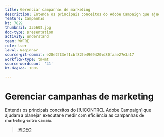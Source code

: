```yaml
---
title: Gerenciar campanhas de marketing
description: Entenda os principais conceitos do Adobe Campaign que ajudam a planejar, executar e medir com eficiência as campanhas de marketing entre canais.
feature: Campanhas
kt: 7829
thumbnail: 335608.jpg
doc-type: presentation
activity: understand
team: WWFRE
role: User
level: Beginner
source-git-commit: e28e2f83ef1cbf82fe4969420bd80faae27e3a17
workflow-type: tm+mt
source-wordcount: '41'
ht-degree: 100%

---
```


# Gerenciar campanhas de marketing

Entenda os principais conceitos do [!UICONTROL Adobe Campaign] que ajudam a planejar, executar e medir com eficiência as campanhas de marketing entre canais.

>[!VIDEO](https://video.tv.adobe.com/v/335608?quality=12)
